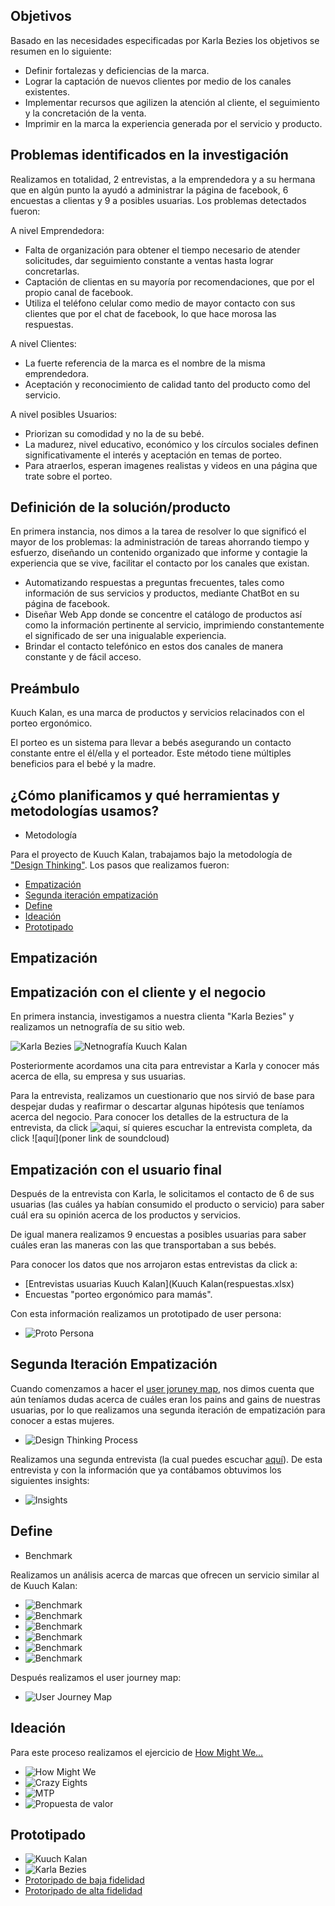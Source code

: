 ## Objetivos
Basado en las necesidades especificadas por Karla Bezies los objetivos se resumen en lo siguiente:

- Definir fortalezas y deficiencias de la marca.
- Lograr la captación de nuevos clientes por medio de los canales existentes.
- Implementar recursos que agilizen la atención al cliente, el seguimiento y la concretación de la venta.
- Imprimir en la marca la experiencia generada por el servicio y producto.

## Problemas identificados en la investigación
Realizamos en totalidad, 2 entrevistas, a la emprendedora y a su hermana que en algún punto la ayudó a administrar la página de facebook, 6 encuestas a clientas y 9 a posibles usuarias. Los problemas detectados fueron:

A nivel Emprendedora:
- Falta de organización para obtener el tiempo necesario de atender solicitudes, dar seguimiento constante a ventas hasta lograr concretarlas.
- Captación de clientas en su mayoría por recomendaciones, que por el propio canal de facebook.
- Utiliza el teléfono celular como medio de mayor contacto con sus clientes que por el chat de facebook, lo que hace morosa las respuestas. 

A nivel Clientes:
- La fuerte referencia de la marca es el nombre de la misma emprendedora.
- Aceptación y reconocimiento de calidad tanto del producto como del servicio.

A nivel posibles Usuarios:
- Priorizan su comodidad y no la de su bebé.
- La madurez, nivel educativo, económico y los círculos sociales definen significativamente el interés y aceptación en temas de porteo.
- Para atraerlos, esperan imagenes realistas y videos en una página que trate sobre el porteo.

## Definición de la solución/producto
En primera instancia, nos dimos a la tarea de resolver lo que significó el mayor de los problemas: la administración de tareas ahorrando tiempo y esfuerzo, diseñando un contenido organizado que informe y contagie la experiencia que se vive, facilitar el contacto por los canales que existan.

- Automatizando respuestas a preguntas frecuentes, tales como información de sus servicios y productos, mediante ChatBot en su página de facebook.
- Diseñar Web App donde se concentre el catálogo de productos así como la información pertinente al servicio, imprimiendo constantemente el significado de ser una inigualable experiencia.
- Brindar el contacto telefónico en estos dos canales de manera constante y de fácil acceso.

## Preámbulo

Kuuch Kalan, es una marca de productos y servicios relacinados con el porteo ergonómico.

El porteo es un sistema para llevar a bebés asegurando un contacto constante entre el él/ella y el porteador. Este método tiene múltiples beneficios para el bebé y la madre.

## ¿Cómo planificamos y qué herramientas y metodologías usamos?

<!-- - Presupuesto -->

- Metodología

Para el proyecto de Kuuch Kalan, trabajamos bajo la metodología de ["Design Thinking"](http://www.designthinking.es/inicio/). Los pasos que realizamos fueron:

- [Empatización](#Empatización)
- [Segunda iteración empatización](#Segunda_Iteración_Empatización)
- [Define](#Define)
- [Ideación](#Ideación)
- [Prototipado](#Prototipado)

## Empatización

## Empatización con el cliente y el negocio
En primera instancia, investigamos a nuestra clienta "Karla Bezies" y realizamos un netnografía de su sitio web.

![Karla Bezies](/EvidenciaKuuchKalan/Imagenes/KarlaB.png)
![Netnografía Kuuch Kalan](/EvidenciaKuuchKalan/Imagenes/NetKuuchKalan.png)


Posteriormente acordamos una cita para entrevistar a Karla y conocer más acerca de ella, su empresa y sus usuarias.

Para la entrevista, realizamos un cuestionario que nos sirvió de base para despejar dudas y reafirmar o descartar algunas hipótesis que teníamos acerca del negocio. Para conocer los detalles de la estructura de la entrevista, da click ![aqui](https://docs.google.com/document/d/10fiu_aI8hxcI4vZ4Tb_rvjDVBYx68QDziqdGAl737vk/edit), sí quieres escuchar la entrevista completa, da click ![aquí](poner link de soundcloud)

## Empatización con el usuario final

Después de la entrevista con Karla, le solicitamos el contacto de 6 de sus usuarias (las cuáles ya habían consumido el producto o servicio) para saber cuál era su opinión acerca de los productos y servicios.

De igual manera realizamos 9 encuestas a posibles usuarias para saber cuáles eran las maneras con las que transportaban a sus bebés.

Para conocer los datos que nos arrojaron estas entrevistas da click a:
- [Entrevistas usuarias Kuuch Kalan](Kuuch Kalan(respuestas.xlsx)
- Encuestas "porteo ergonómico para mamás".

Con esta información realizamos un prototipado de user persona:
- ![Proto Persona](/EvidenciaKuuchKalan/Imagenes/proto-persona.png)


## Segunda Iteración Empatización

Cuando comenzamos a hacer el  [user joruney map](https://blog.interactius.com/metodolog%C3%ADas-de-ux-user-journey-map-c38da9046160), nos dimos cuenta que aún teníamos dudas acerca de cuáles eran los pains and gains de nuestras usuarias, por lo que realizamos una segunda iteración de empatización para conocer a estas mujeres.

- ![Design Thinking Process](/EvidenciaKuuchKalan/Imagenes/designThinking.png)

Realizamos una segunda entrevista (la cual puedes escuchar [aquí]()). De esta entrevista y con la información que ya contábamos obtuvimos los siguientes insights:

- ![Insights](/EvidenciaKuuchKalan/Imagenes/Insights.png)

## Define

- Benchmark

Realizamos un análisis acerca de marcas que ofrecen un servicio similar al de Kuuch Kalan:

- ![Benchmark](/EvidenciaKuuchKalan/Imagenes/Benchmark.png)
- ![Benchmark](/EvidenciaKuuchKalan/Imagenes/KapuyoB.png)
- ![Benchmark](/EvidenciaKuuchKalan/Imagenes/LaRebozeríaB.png)
- ![Benchmark](/EvidenciaKuuchKalan/Imagenes/MiniMahueB.png)
- ![Benchmark](/EvidenciaKuuchKalan/Imagenes/SeahorseB.png)
- ![Benchmark](/EvidenciaKuuchKalan/Imagenes/CorazonCorazonB.png)

Después realizamos el user journey map:

- ![User Journey Map](/EvidenciaKuuchKalan/Imagenes/UserJourneyMap.png)


## Ideación

Para este proceso realizamos el ejercicio de [How Might We...](https://www.saraclip.com/metodo-how-might-we/)
- ![How Might We](/EvidenciaKuuchKalan/Imagenes/HowMightWe.png)
- ![Crazy Eights](/EvidenciaKuuchKalan/Imagenes/CrazyEights.png)
- ![MTP](/EvidenciaKuuchKalan/Imagenes/MTP.png)
- ![Propuesta de valor](/EvidenciaKuuchKalan/Imagenes/PropuestDeValor.png)

## Prototipado

- ![Kuuch Kalan](/EvidenciaKuuchKalan/Imagenes/KuuchKalanLogo.jpg)
- ![Karla Bezies](/EvidenciaKuuchKalan/Imagenes/KarlaBezies2.png)
- [Protoripado de baja fidelidad](https://balsamiq.cloud/sas0jk1/pjc5k19/r85A5)
- [Protoripado de alta fidelidad](https://marvelapp.com/1d9666i6/screen/53886498)
<!-- README.md explicando el proceso del proyecto:

Objetivos del proyecto
Problemas identificados en la investigación (del cliente y del usuario)
Definición del público objetivo
User persona
Customer Journey Map (indicando pain y gain points)
Definición de la solución/producto
Link a prototipo navegable
Explicación de cómo los contenidos y funcionalidades responden a los objetivos del proyecto.
Explicación de cómo los contenidos y funcionalidades resuelven cada uno de las necesidades del usuario final.
Link de Zeplin, InVision inspects o Marvel Hand-offs para compartir tus diseños con desarrolladores.
Un video en Loom de máximo 10 minutos explicando tu documento.

Estos 10 minutos tienes que utilizarlos para explicar los puntos indicados en el README.md y para hacer un demo de la solución.
En las otras carpetas del repositorio o en las carpetas de Google Drive podrás agregar los documentos complementarios que sustenten tu proceso:

Fotos, videos, guías de las actividades que realizaste
Flujo de usuario
Mapa de sitio
Etc.


Quiénes son los principales usuarios de producto
Cuáles son los objetivos del negocio en relación con el producto
Cuáles son los objetivos de estos usuarios en relación con el producto
Cuál será la propuesta de valor del sitio que vas a crear
Cuáles son los contenidos que el usuarios quiere ver, la información que buscarían para convencerse de comprar, confiar en la empresa que lo ofrece, encontrar lo que busca y comprarlo
Cómo vas a distribuir y entregar esos contenidos
Cómo es el flujo que los usuarios que acaben comprando deberán hacer en la web
Cómo crees que el producto les está resolviendo sus problemas
